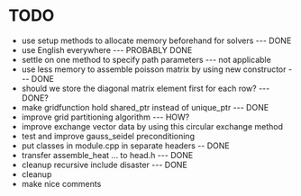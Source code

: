 # TODO


- use setup methods to allocate memory beforehand for solvers --- DONE
- use English everywhere --- PROBABLY DONE
- settle on one method to specify path parameters --- not applicable
- use less memory to assemble poisson matrix by using new constructor  --- DONE
- should we store the diagonal matrix element first for each row? --- DONE?
- make gridfunction hold shared_ptr instead of unique_ptr   --- DONE
- improve grid partitioning algorithm   --- HOW?
- improve exchange vector data by using this circular exchange method
- test and improve gauss_seidel preconditioning
- put classes in module.cpp in separate headers -- DONE
- transfer assemble_heat ... to head.h --- DONE
- cleanup recursive include disaster --- DONE
- cleanup
- make nice comments
